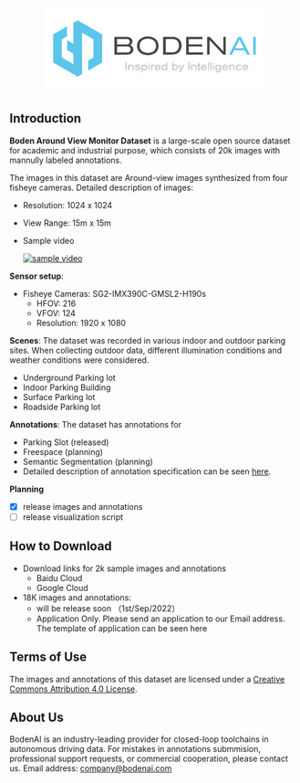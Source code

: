 <p align="center">
  <img src="figures/logo.png" height="150">
</p>

## Introduction

**Boden Around View Monitor Dataset** is a large-scale open source dataset for academic and industrial purpose, which consists of 20k images with mannully labeled annotations. 

The images in this dataset are Around-view images synthesized from four fisheye cameras. Detailed description of images:
* Resolution: 1024 x 1024
* View Range: 15m x 15m
* Sample video

  [![sample video](http://img.youtube.com/vi/ejiigCk7eM0/0.jpg)](https://www.youtube.com/watch?v=ejiigCk7eM0)

**Sensor setup**:
* Fisheye Cameras: SG2-IMX390C-GMSL2-H190s
  * HFOV: 216
  * VFOV: 124
  * Resolution: 1920 x 1080

**Scenes**: The dataset was recorded in various indoor and outdoor parking sites. When collecting outdoor data, different illumination conditions and weather conditions were considered. 
* Underground Parking lot
* Indoor Parking Building
* Surface Parking lot
* Roadside Parking lot

**Annotations**: The dataset has annotations for
* Parking Slot (released)
* Freespace (planning)
* Semantic Segmentation (planning)
* Detailed description of annotation specification can be seen [here](docs/annotation.md).

**Planning**
- [x] release images and annotations
- [ ] release visualization script

## How to Download

* Download links for 2k sample images and annotations
  * Baidu Cloud
  * Google Cloud
* 18K images and annotations:
  * will be release soon （1st/Sep/2022）
  * Application Only. Please send an application to our Email address. The template of application can be seen here

## Terms of Use
The images and annotations of this dataset are licensed under a [Creative Commons Attribution 4.0 License](LICENSE).

## About Us
BodenAI is an industry-leading provider for closed-loop toolchains in autonomous driving data. 
For mistakes in annotations submmision, professional support requests, or commercial cooperation, please contact us. Email address: company@bodenai.com

